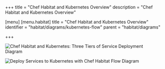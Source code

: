 +++
title = "Chef Habitat and Kubernetes Overview"
description = "Chef Habitat and Kubernetes Overview"

[menu]
  [menu.habitat]
    title = "Chef Habitat and Kubernetes Overview"
    identifier = "habitat/diagrams/kubernetes-flow"
    parent = "habitat/diagrams"

+++

![Chef Habitat and Kubernetes: Three Tiers of Service Deployment Diagram](/images/infographics/habitat-and-kubernetes-three-tiers-of-service-deployment.png)

![Deploy Services to Kubernetes with Chef Habitat Flow Diagram](/images/infographics/deploy-services-to-kubernetes-with-habitat-flow.png)
